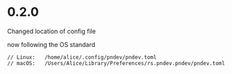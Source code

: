 # 0.2.0

Changed location of config file

now following the OS standard

    // Linux:   /home/alice/.config/pndev/pndev.toml
    // macOS:   /Users/Alice/Library/Preferences/rs.pndev.pndev/pndev.toml

